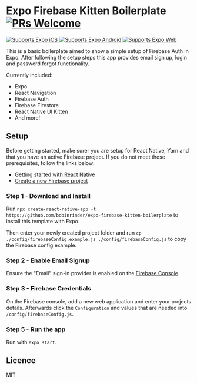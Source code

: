 # Expo Firebase Kitten Boilerplate [![PRs Welcome](https://img.shields.io/badge/PRs-welcome-brightgreen.svg?style=flat-square)](https://github.com/bobinrinder/react-keyboard-input-hook/pulls)

<p>
  <!-- iOS -->
  <a href="https://itunes.apple.com/app/apple-store/id982107779">
    <img alt="Supports Expo iOS" longdesc="Supports Expo iOS" src="https://img.shields.io/badge/iOS-4630EB.svg?style=flat-square&logo=APPLE&labelColor=999999&logoColor=fff" />
  </a>
  <!-- Android -->
  <a href="https://play.google.com/store/apps/details?id=host.exp.exponent&referrer=blankexample">
    <img alt="Supports Expo Android" longdesc="Supports Expo Android" src="https://img.shields.io/badge/Android-4630EB.svg?style=flat-square&logo=ANDROID&labelColor=A4C639&logoColor=fff" />
  </a>
  <!-- Web -->
  <a href="https://docs.expo.io/workflow/web/">
    <img alt="Supports Expo Web" longdesc="Supports Expo Web" src="https://img.shields.io/badge/web-4630EB.svg?style=flat-square&logo=GOOGLE-CHROME&labelColor=4285F4&logoColor=fff" />
  </a>
</p>

This is a basic boilerplate aimed to show a simple setup of Firebase Auth in Expo. After following the setup steps this app provides email sign up, login and password forgot functionality.

Currently included:

- Expo
- React Navigation
- Firebase Auth
- Firebase Firestore
- React Native UI Kitten
- And more!

## Setup

Before getting started, make surer you are setup for React Native, Yarn and that you have an active Firebase project. If you do not meet these prerequisites, follow the links below:

- [Getting started with React Native](https://facebook.github.io/react-native/docs/getting-started.html)
- [Create a new Firebase project](https://console.firebase.google.com/)

### Step 1 - Download and Install

Run `npx create-react-native-app -t https://github.com/bobinrinder/expo-firebase-kitten-boilerplate` to install this template with Expo.

Then enter your newly created project folder and run `cp ./config/firebaseConfig.example.js ./config/firebaseConfig.js` to copy the Firebase config example.

### Step 2 - Enable Email Signup

Ensure the "Email" sign-in provider is enabled on the [Firebase Console](https://console.firebase.google.com/project/_/authentication/providers).

### Step 3 - Firebase Credentials

On the Firebase console, add a new web application and enter your projects details. Afterwards click the `Configuration` and values that are needed into `/config/firebaseConfig.js`.

### Step 5 - Run the app

Run with `expo start`.

## Licence

MIT
